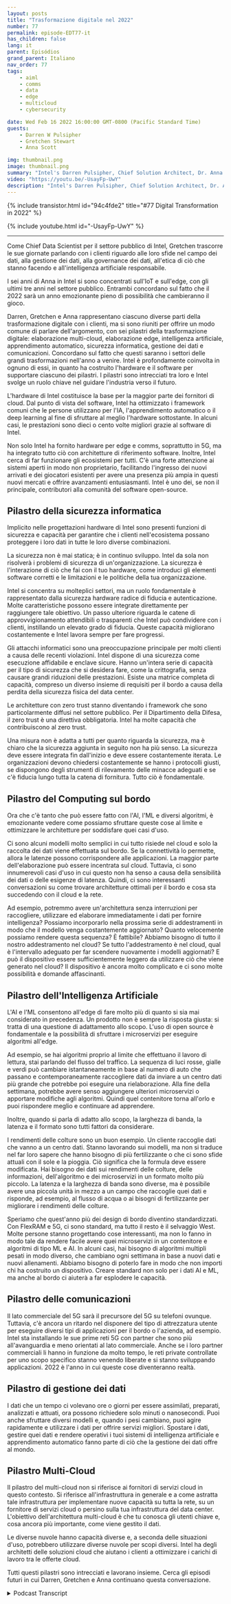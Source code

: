 ```yaml
---
layout: posts
title: "Trasformazione digitale nel 2022"
number: 77
permalink: episode-EDT77-it
has_children: false
lang: it
parent: Episódios
grand_parent: Italiano
nav_order: 77
tags:
    - aiml
    - comms
    - data
    - edge
    - multicloud
    - cybersecurity

date: Wed Feb 16 2022 16:00:00 GMT-0800 (Pacific Standard Time)
guests:
    - Darren W Pulsipher
    - Gretchen Stewart
    - Anna Scott

img: thumbnail.png
image: thumbnail.png
summary: "Intel's Darren Pulsipher, Chief Solution Architect, Dr. Anna Scott, Chief Edge Architect, and Gretchen Stewart, Chief Data Scientist discutono dei sei pilastri della trasformazione digitale nel 2022: informatica multi-cloud, informatica periferica, intelligenza artificiale, apprendimento automatico, sicurezza informatica, gestione dei dati e comunicazioni."
video: "https://youtu.be/-UsayFp-UwY"
description: "Intel's Darren Pulsipher, Chief Solution Architect, Dr. Anna Scott, Chief Edge Architect, and Gretchen Stewart, Chief Data Scientist discutono dei sei pilastri della trasformazione digitale nel 2022: informatica multi-cloud, informatica periferica, intelligenza artificiale, apprendimento automatico, sicurezza informatica, gestione dei dati e comunicazioni."
---
```


<div>
{% include transistor.html id="94c4fde2" title="#77 Digital Transformation in 2022" %}

{% include youtube.html id="-UsayFp-UwY" %}
</div>

---

Come Chief Data Scientist per il settore pubblico di Intel, Gretchen trascorre le sue giornate parlando con i clienti riguardo alle loro sfide nel campo dei dati, alla gestione dei dati, alla governance dei dati, all'etica di ciò che stanno facendo e all'intelligenza artificiale responsabile.

I sei anni di Anna in Intel si sono concentrati sull'IoT e sull'edge, con gli ultimi tre anni nel settore pubblico. Entrambi concordano sul fatto che il 2022 sarà un anno emozionante pieno di possibilità che cambieranno il gioco.

Darren, Gretchen e Anna rappresentano ciascuno diverse parti della trasformazione digitale con i clienti, ma si sono riuniti per offrire un modo comune di parlare dell'argomento, con sei pilastri della trasformazione digitale: elaborazione multi-cloud, elaborazione edge, intelligenza artificiale, apprendimento automatico, sicurezza informatica, gestione dei dati e comunicazioni. Concordano sul fatto che questi saranno i settori delle grandi trasformazioni nell'anno a venire. Intel è profondamente coinvolta in ognuno di essi, in quanto ha costruito l'hardware e il software per supportare ciascuno dei pilastri. I pilastri sono intrecciati tra loro e Intel svolge un ruolo chiave nel guidare l'industria verso il futuro.

L'hardware di Intel costituisce la base per la maggior parte dei fornitori di cloud. Dal punto di vista del software, Intel ha ottimizzato i framework comuni che le persone utilizzano per l'IA, l'apprendimento automatico o il deep learning al fine di sfruttare al meglio l'hardware sottostante. In alcuni casi, le prestazioni sono dieci o cento volte migliori grazie al software di Intel.

Non solo Intel ha fornito hardware per edge e comms, soprattutto in 5G, ma ha integrato tutto ciò con architetture di riferimento software. Inoltre, Intel cerca di far funzionare gli ecosistemi per tutti. C'è una forte attenzione ai sistemi aperti in modo non proprietario, facilitando l'ingresso dei nuovi arrivati e dei giocatori esistenti per avere una presenza più ampia in questi nuovi mercati e offrire avanzamenti entusiasmanti. Intel è uno dei, se non il principale, contributori alla comunità del software open-source.

## Pilastro della sicurezza informatica

Implicito nelle progettazioni hardware di Intel sono presenti funzioni di sicurezza e capacità per garantire che i clienti nell'ecosistema possano proteggere i loro dati in tutte le loro diverse combinazioni.

La sicurezza non è mai statica; è in continuo sviluppo. Intel da sola non risolverà i problemi di sicurezza di un'organizzazione. La sicurezza è l'interazione di ciò che fai con il tuo hardware, come introduci gli elementi software corretti e le limitazioni e le politiche della tua organizzazione.

Intel si concentra su molteplici settori, ma un ruolo fondamentale è rappresentato dalla sicurezza hardware radice di fiducia e autenticazione. Molte caratteristiche possono essere integrate direttamente per raggiungere tale obiettivo. Un passo ulteriore riguarda le catene di approvvigionamento attendibili o trasparenti che Intel può condividere con i clienti, instillando un elevato grado di fiducia. Queste capacità migliorano costantemente e Intel lavora sempre per fare progressi.

Gli attacchi informatici sono una preoccupazione principale per molti clienti a causa delle recenti violazioni. Intel dispone di una sicurezza come esecuzione affidabile e enclave sicure. Hanno un'intera serie di capacità per il tipo di sicurezza che si desidera fare, come la crittografia, senza causare grandi riduzioni delle prestazioni. Esiste una matrice completa di capacità, compreso un diverso insieme di requisiti per il bordo a causa della perdita della sicurezza fisica del data center.

Le architetture con zero trust stanno diventando i framework che sono particolarmente diffusi nel settore pubblico. Per il Dipartimento della Difesa, il zero trust è una direttiva obbligatoria. Intel ha molte capacità che contribuiscono al zero trust.

Una misura non è adatta a tutti per quanto riguarda la sicurezza, ma è chiaro che la sicurezza aggiunta in seguito non ha più senso. La sicurezza deve essere integrata fin dall'inizio e deve essere costantemente iterata. Le organizzazioni devono chiedersi costantemente se hanno i protocolli giusti, se dispongono degli strumenti di rilevamento delle minacce adeguati e se c'è fiducia lungo tutta la catena di fornitura. Tutto ciò è fondamentale.

## Pilastro del Computing sul bordo

Ora che c'è tanto che può essere fatto con l'AI, l'ML e diversi algoritmi, è emozionante vedere come possiamo sfruttare queste cose al limite e ottimizzare le architetture per soddisfare quei casi d'uso.

Ci sono alcuni modelli molto semplici in cui tutto risiede nel cloud e solo la raccolta dei dati viene effettuata sul bordo. Se la connettività lo permette, allora le latenze possono corrispondere alle applicazioni. La maggior parte dell'elaborazione può essere incentrata sul cloud. Tuttavia, ci sono innumerevoli casi d'uso in cui questo non ha senso a causa della sensibilità dei dati o delle esigenze di latenza. Quindi, ci sono interessanti conversazioni su come trovare architetture ottimali per il bordo e cosa sta succedendo con il cloud e la rete.

Ad esempio, potremmo avere un'architettura senza interruzioni per raccogliere, utilizzare ed elaborare immediatamente i dati per fornire intelligenza? Possiamo incorporarlo nella prossima serie di addestramenti in modo che il modello venga costantemente aggiornato? Quanto velocemente possiamo rendere questa sequenza? È fattibile? Abbiamo bisogno di tutto il nostro addestramento nel cloud? Se tutto l'addestramento è nel cloud, qual è l'intervallo adeguato per far scendere nuovamente i modelli aggiornati? E può il dispositivo essere sufficientemente leggero da utilizzare ciò che viene generato nel cloud? Il dispositivo è ancora molto complicato e ci sono molte possibilità e domande affascinanti.

## Pilastro dell'Intelligenza Artificiale

L'AI e l'ML consentono all'edge di fare molto più di quanto si sia mai considerato in precedenza. Un prodotto non è sempre la risposta giusta: si tratta di una questione di adattamento allo scopo. L'uso di open source è fondamentale e la possibilità di sfruttare i microservizi per eseguire algoritmi all'edge.

Ad esempio, se hai algoritmi proprio al limite che effettuano il lavoro di lettura, stai parlando del flusso del traffico. La sequenza di luci rosse, gialle e verdi può cambiare istantaneamente in base al numero di auto che passano e contemporaneamente raccogliere dati da inviare a un centro dati più grande che potrebbe poi eseguire una rielaborazione. Alla fine della settimana, potrebbe avere senso aggiungere ulteriori microservizi o apportare modifiche agli algoritmi. Quindi quel contenitore torna all'orlo e puoi rispondere meglio e continuare ad apprendere.

Inoltre, quando si parla di adatto allo scopo, la larghezza di banda, la latenza e il formato sono tutti fattori da considerare.

I rendimenti delle colture sono un buon esempio. Un cliente raccoglie dati che vanno a un centro dati. Stanno lavorando sui modelli, ma non si traduce nel far loro sapere che hanno bisogno di più fertilizzante o che ci sono sfide attuali con il sole e la pioggia. Ciò significa che la formula deve essere modificata. Hai bisogno dei dati sui rendimenti delle colture, delle informazioni, dell'algoritmo e dei microservizi in un formato molto più piccolo. La latenza e la larghezza di banda sono diverse, ma è possibile avere una piccola unità in mezzo a un campo che raccoglie quei dati e risponde, ad esempio, al flusso di acqua o ai bisogni di fertilizzante per migliorare i rendimenti delle colture.

Speriamo che quest'anno più dei design di bordo diventino standardizzati. Con FlexRAM e 5G, ci sono standard, ma tutto il resto è il selvaggio West. Molte persone stanno progettando cose interessanti, ma non lo fanno in modo tale da rendere facile avere quei microservizi in un contenitore e algoritmi di tipo ML e AI. In alcuni casi, hai bisogno di algoritmi multipli pesati in modo diverso, che cambiano ogni settimana in base a nuovi dati e nuovi allenamenti. Abbiamo bisogno di poterlo fare in modo che non importi chi ha costruito un dispositivo. Creare standard non solo per i dati AI e ML, ma anche al bordo ci aiuterà a far esplodere le capacità.

## Pilastro delle comunicazioni

Il lato commerciale del 5G sarà il precursore del 5G su telefoni ovunque. Tuttavia, c'è ancora un ritardo nel disponere del tipo di attrezzatura utente per eseguire diversi tipi di applicazioni per il bordo o l'azienda, ad esempio. Intel sta installando le sue prime reti 5G con partner che sono più all'avanguardia e meno orientati al lato commerciale. Anche se i loro partner commerciali li hanno in funzione da molto tempo, le reti private controllate per uno scopo specifico stanno venendo liberate e si stanno sviluppando applicazioni. 2022 è l'anno in cui queste cose diventeranno realtà.

## Pilastro di gestione dei dati

I dati che un tempo ci volevano ore o giorni per essere assimilati, preparati, analizzati e attuati, ora possono richiedere solo minuti o nanosecondi. Puoi anche sfruttare diversi modelli e, quando i pesi cambiano, puoi agire rapidamente e utilizzare i dati per offrire servizi migliori. Spostare i dati, gestire quei dati e rendere operativi i tuoi sistemi di intelligenza artificiale e apprendimento automatico fanno parte di ciò che la gestione dei dati offre al mondo.

## Pilastro Multi-Cloud

Il pilastro del multi-cloud non si riferisce ai fornitori di servizi cloud in questo contesto. Si riferisce all'infrastruttura in generale e a come astratta tale infrastruttura per implementare nuove capacità su tutta la rete, su un fornitore di servizi cloud o persino sulla tua infrastruttura del data center. L'obiettivo dell'architettura multi-cloud è che tu conosca gli utenti chiave e, cosa ancora più importante, come viene gestito il dati.

Le diverse nuvole hanno capacità diverse e, a seconda delle situazioni d'uso, potrebbero utilizzare diverse nuvole per scopi diversi. Intel ha degli architetti delle soluzioni cloud che aiutano i clienti a ottimizzare i carichi di lavoro tra le offerte cloud.

Tutti questi pilastri sono intrecciati e lavorano insieme. Cerca gli episodi futuri in cui Darren, Gretchen e Anna continuano questa conversazione.



<details>
<summary> Podcast Transcript </summary>

<p></p>

</details>
